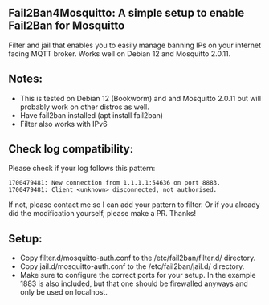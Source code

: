 ## Fail2Ban4Mosquitto: A simple setup to enable Fail2Ban for Mosquitto

Filter and jail that enables you to easily manage banning IPs on your internet facing MQTT broker.
Works well on Debian 12 and Mosquitto 2.0.11. 

Notes:
-------------
* This is tested on Debian 12 (Bookworm) and and Mosquitto 2.0.11 but will probably work on other distros as well.
* Have fail2ban installed (apt install fail2ban)
* Filter also works with IPv6

Check log compatibility:
------------------------
Please check if your log follows this pattern:

    1700479481: New connection from 1.1.1.1:54636 on port 8883.
    1700479481: Client <unknown> disconnected, not authorised.

If not, please contact me so I can add your pattern to filter. Or if you already did the modification yourself, please make a PR. Thanks!

Setup:
------
* Copy filter.d/mosquitto-auth.conf to the /etc/fail2ban/filter.d/ directory.
* Copy jail.d/mosquitto-auth.conf to the /etc/fail2ban/jail.d/ directory.
* Make sure to configure the correct ports for your setup. In the example 1883 is also included, but that one should be firewalled anyways and only be used on localhost.
